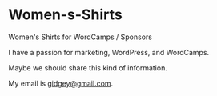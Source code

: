 # Women-s-Shirts

Women's Shirts for WordCamps / Sponsors

I have a passion for marketing, WordPress, and WordCamps. 

Maybe we should share this kind of information.

My email is gidgey@gmail.com.
